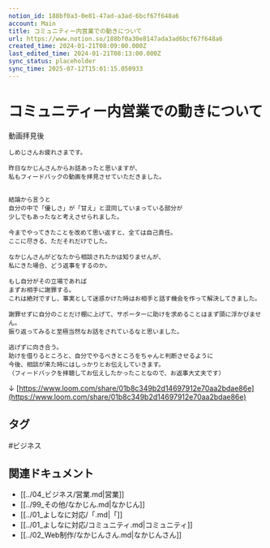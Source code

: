 ```yaml
---
notion_id: 188bf0a3-0e81-47ad-a3ad-6bcf67f648a6
account: Main
title: コミュニティー内営業での動きについて
url: https://www.notion.so/188bf0a30e8147ada3ad6bcf67f648a6
created_time: 2024-01-21T08:09:00.000Z
last_edited_time: 2024-01-21T08:13:00.000Z
sync_status: placeholder
sync_time: 2025-07-12T15:01:15.050933
---
```

# コミュニティー内営業での動きについて

動画拝見後
```plain text
しめじさんお疲れさまです。

昨日なかじんさんからお話あったと思いますが、
私もフィードバックの動画を拝見させていただきました。


結論から言うと
自分の中で「優しさ」が「甘え」と混同していまっている部分が
少しでもあったなと考えさせられました。

今までやってきたことを改めて思い返すと、全ては自己責任。
ここに尽きる、ただそれだけでした。

なかじんさんがどなたから相談されたかは知りませんが、
私にきた場合、どう返事をするのか。

もし自分がその立場であれば
まずお相手に謝罪する。
これは絶対ですし、事実として迷惑かけた時はお相手と話す機会を作って解決してきました。

謝罪せずに自分のことだけ棚に上げて、サポーターに助けを求めることはまず頭に浮かびません。
振り返ってみると至極当然なお話をされているなと思いました。

逃げずに向き合う。
助けを借りるところと、自分でやるべきところをちゃんと判断させるように
今後、相談が来た時にはしっかりとお伝えしていきます。
（フィードバックを拝聴してお伝えしたかったことなので、お返事大丈夫です）
```
↓
[https://www.loom.com/share/01b8c349b2d14697912e70aa2bdae86e](https://www.loom.com/share/01b8c349b2d14697912e70aa2bdae86e)

## タグ

#ビジネス 

## 関連ドキュメント

- [[../04_ビジネス/営業.md|営業]]
- [[../99_その他/なかじん.md|なかじん]]
- [[../01_よしなに対応/「.md|「]]
- [[../01_よしなに対応/コミュニティ.md|コミュニティ]]
- [[../02_Web制作/なかじんさん.md|なかじんさん]]
